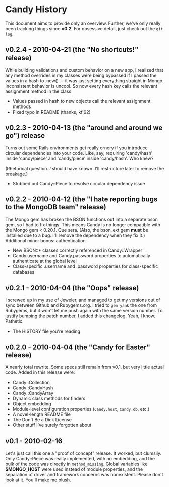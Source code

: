 # Candy History

This document aims to provide only an overview.  Further, we've only really been tracking things since **v0.2**.  For obsessive detail, just check out the `git log`.

## v0.2.4 - 2010-04-21 (the "No shortcuts!" release)

While building validations and custom behavior on a new app, I realized that any method overrides in my classes
were being bypassed if I passed the values in a hash to .new() -- it was just setting everything straight in Mongo.
Inconsistent behavior is uncool.  So now every hash key calls the relevant assignment method in the class.

* Values passed in hash to new objects call the relevant assignment methods
* Fixed typo in README (thanks, kfl62)

## v0.2.3 - 2010-04-13 (the "around and around we go") release

Turns out some Rails environments get really ornery if you introduce circular dependencies into your code.  Like, say, requiring 'candy/hash' inside 'candy/piece' and 'candy/piece' inside 'candy/hash'.  Who knew?

(Rhetorical question.  _I_ should have known.  I'll restructure later to remove the breakage.)

* Stubbed out Candy::Piece to resolve circular dependency issue


## v0.2.2 - 2010-04-12 (the "I hate reporting bugs to the MongoDB team" release)

The Mongo gem has broken the BSON functions out into a separate bson gem, so I had to fix things.  This means Candy is no longer compatible with the Mongo gem < 0.20.1.  Que sera.  (Also, the bson_ext gem **must** be installed due to a bug.  I'll remove the dependency when they fix it.)  Additional minor bonus: authentication.

* New BSON::* classes correctly referenced in Candy::Wrapper
* Candy.username and Candy.password properties to automatically authenticate at the global level
* Class-specific .username and .password properties for class-specific databases

## v0.2.1 - 2010-04-04 (the "Oops" release)

I screwed up in my use of Jeweler, and managed to get my versions out of sync between Github and Rubygems.org.  I tried to `gem yank` the one from Rubygems, but it won't let me push again with the same version number.  To justify bumping the patch number, I added this changelog.  Yeah, I know.  Pathetic.

* The HISTORY file you're reading

## v0.2.0 - 2010-04-04 (the "Candy for Easter" release)

A nearly total rewrite.  Some specs still remain from v0.1, but very little actual code.  Added in this release were:

* Candy::Collection
* Candy::CandyHash
* Candy::CandyArray
* Dynamic class methods for finders
* Object embedding
* Module-level configuration properties (`Candy.host`, `Candy.db`, etc.)
* A novel-length README file
* The Don't Be a Dick License
* Other stuff I've surely forgotten about

## v0.1 - 2010-02-16

Let's just call this one a "proof of concept" release.  It worked, but clumsily.  Only Candy::Piece was really implemented, with no embedding, and the bulk of the code was directly in `method_missing`.  Global variables like **$MONGO_HOST** were used instead of module properties, and the separation of driver and framework concerns was nonexistent.  Please don't look at it.  You'll make me blush.
